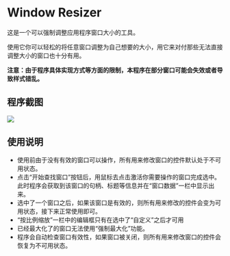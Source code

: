 # Window Resizer

这是一个可以强制调整应用程序窗口大小的工具。

使用它你可以轻松的将任意窗口调整为自己想要的大小，用它来对付那些无法直接调整大小的窗口也十分有用。

**注意：由于程序具体实现方式等方面的限制，本程序在部分窗口可能会失效或者导致样式错乱。**

## 程序截图

![](https://raw.githubusercontent.com/xirikm/WindowResizer/master/screenshot.png)

## 使用说明

- 使用前由于没有有效的窗口可以操作，所有用来修改窗口的控件默认处于不可用状态。
- 点击“开始查找窗口”按钮后，用鼠标去点击激活你需要操作的窗口完成选中。此时程序会获取到该窗口的句柄、标题等信息并在“窗口数据”一栏中显示出来。
- 选中了一个窗口之后，如果该窗口是有效的，则所有用来修改的控件会变为可用状态，接下来正常使用即可。
- “按比例缩放”一栏中的编辑框只有在选中了“自定义”之后才可用
- 已经最大化了的窗口无法使用“强制最大化”功能。
- 程序会自动检查窗口有效性，如果窗口被关闭，则所有用来修改窗口的控件会恢复为不可用状态。

